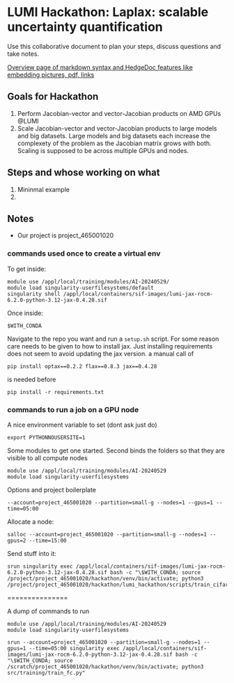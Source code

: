# LUMI Hackathon: Laplax: scalable uncertainty quantification
Use this collaborative document to plan your steps, discuss questions and take notes.

[Overview page of markdown syntax and HedgeDoc  features like embedding pictures, pdf, links](https://md.sigma2.no/features#Table-of-Contents)

## Goals for Hackathon
1. Perform Jacobian-vector and vector-Jacobian products on AMD GPUs @LUMI
2. Scale Jacobian-vector and vector-Jacobian products to large models and big datasets. Large models and big datasets each increase the complexety of the problem as the Jacobian matrix grows with both. Scaling is supposed to be across multiple GPUs and nodes. 

## Steps and whose working on what
1. Mininmal example 
2. 

## Notes
- Our project is project_465001020



### commands used once to create a virtual env

To get inside:
```
module use /appl/local/training/modules/AI-20240529/
module load singularity-userfilesystems/default
singularity shell /appl/local/containers/sif-images/lumi-jax-rocm-6.2.0-python-3.12-jax-0.4.28.sif
```
Once inside:
```
$WITH_CONDA
```
Navigate to the repo you want and run a `setup.sh` script.
For some reason care needs to be given to how to install jax. Just installing requirements does not seem to avoid updating the jax version. 
a manual call of 

```
pip install optax==0.2.2 flax==0.8.3 jax==0.4.28
```
is needed before 

```
pip install -r requirements.txt
```

### commands to run a job on a GPU node

A nice environment variable to set (dont ask just do)
```
export PYTHONNOUSERSITE=1
```

Some modules to get one started. Second binds the folders so that they are visible to all compute nodes
```
module use /appl/local/training/modules/AI-20240529
module load singularity-userfilesystems
```


Options and project boilerplate
```
--account=project_465001020 --partition=small-g --nodes=1 --gpus=1 --time=05:00
```

Allocate a node: 

```
salloc --account=project_465001020 --partition=small-g --nodes=1 --gpus=2 --time=15:00
```

Send stuff into it:

```
srun singularity exec /appl/local/containers/sif-images/lumi-jax-rocm-6.2.0-python-3.12-jax-0.4.28.sif bash -c "\$WITH_CONDA; source /project/project_465001020/hackathon/venv/bin/activate; python3 /project/project_465001020/hackathon/lumi_hackathon/scripts/train_cifar100.py"
```

===============

A dump of commands to run

```
module use /appl/local/training/modules/AI-20240529
module load singularity-userfilesystems

srun --account=project_465001020 --partition=small-g --nodes=1 --gpus=1 --time=05:00 singularity exec /appl/local/containers/sif-images/lumi-jax-rocm-6.2.0-python-3.12-jax-0.4.28.sif bash -c "\$WITH_CONDA; source /scratch/project_465001020/hackathon/venv/bin/activate; python3 src/training/train_fc.py"
```
